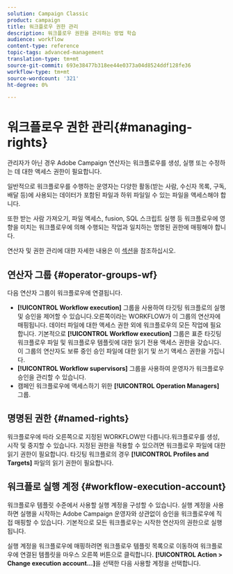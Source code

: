 ```yaml
---
solution: Campaign Classic
product: campaign
title: 워크플로우 권한 관리
description: 워크플로우 권한을 관리하는 방법 학습
audience: workflow
content-type: reference
topic-tags: advanced-management
translation-type: tm+mt
source-git-commit: 693e38477b318ee44e0373a04d8524ddf128fe36
workflow-type: tm+mt
source-wordcount: '321'
ht-degree: 0%

---
```



# 워크플로우 권한 관리{#managing-rights}

관리자가 아닌 경우 Adobe Campaign 연산자는 워크플로우를 생성, 실행 또는 수정하는 데 대한 액세스 권한이 필요합니다.

일반적으로 워크플로우를 수행하는 운영자는 다양한 활동(받는 사람, 수신자 목록, 구독, 배달 등)에 사용되는 데이터가 포함된 파일과 하위 파일일 수 있는 파일을 액세스해야 합니다.

또한 받는 사람 가져오기, 파일 액세스, fusion, SQL 스크립트 실행 등 워크플로우에 영향을 미치는 워크플로우에 의해 수행되는 작업과 일치하는 명명된 권한에 매핑해야 합니다.

연산자 및 권한 관리에 대한 자세한 내용은 이 [섹션](../../platform/using/access-management.md)을 참조하십시오.

## 연산자 그룹 {#operator-groups-wf}

다음 연산자 그룹이 워크플로우에 연결됩니다.

* **[!UICONTROL Workflow execution]** 그룹을 사용하여 타깃팅 워크플로의 실행 및 승인을 제어할 수 있습니다.오른쪽이라는 WORKFLOW가 이 그룹의 연산자에 매핑됩니다. 데이터 파일에 대한 액세스 권한 외에 워크플로우의 모든 작업에 필요합니다. 기본적으로 **[!UICONTROL Workflow execution]** 그룹은 표준 타깃팅 워크플로우 파일 및 워크플로우 템플릿에 대한 읽기 전용 액세스 권한을 갖습니다. 이 그룹의 연산자도 보류 중인 승인 파일에 대한 읽기 및 쓰기 액세스 권한을 가집니다.
* **[!UICONTROL Workflow supervisors]** 그룹을 사용하여 운영자가 워크플로우 승인을 관리할 수 있습니다.
* 캠페인 워크플로우에 액세스하기 위한 **[!UICONTROL Operation Managers]** 그룹.

## 명명된 권한 {#named-rights}

워크플로우에 따라 오른쪽으로 지정된 WORKFLOW만 다릅니다.워크플로우를 생성, 시작 및 중지할 수 있습니다. 지정된 권한을 적용할 수 있으려면 워크플로우 파일에 대한 읽기 권한이 필요합니다. 타깃팅 워크플로의 경우 **[!UICONTROL Profiles and Targets]** 파일의 읽기 권한이 필요합니다.

## 워크플로 실행 계정 {#workflow-execution-account}

워크플로우 템플릿 수준에서 사용할 실행 계정을 구성할 수 있습니다. 실행 계정을 사용하면 실행을 시작하는 Adobe Campaign 운영자와 상관없이 승인을 워크플로우에 직접 매핑할 수 있습니다. 기본적으로 모든 워크플로우는 시작한 연산자의 권한으로 실행됩니다.

실행 계정을 워크플로우에 매핑하려면 워크플로우 템플릿 목록으로 이동하여 워크플로우에 연결된 템플릿을 마우스 오른쪽 버튼으로 클릭합니다. **[!UICONTROL Action > Change execution account...]**&#x200B;을 선택한 다음 사용할 계정을 선택합니다.
